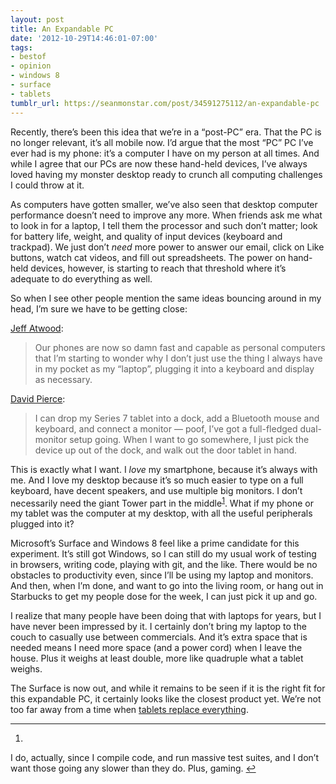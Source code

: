 ```yaml
---
layout: post
title: An Expandable PC
date: '2012-10-29T14:46:01-07:00'
tags:
- bestof
- opinion
- windows 8
- surface
- tablets
tumblr_url: https://seanmonstar.com/post/34591275112/an-expandable-pc
---
```

Recently, there’s been this idea that we’re in a “post-PC” era. That the PC is no longer relevant, it’s all mobile now. I’d argue that the most “PC” PC I’ve ever had is my phone: it’s a computer I have on my person at all times. And while I agree that our PCs are now these hand-held devices, I’ve always loved having my monster desktop ready to crunch all computing challenges I could throw at it.

As computers have gotten smaller, we’ve also seen that desktop computer performance doesn’t need to improve any more. When friends ask me what to look in for a laptop, I tell them the processor and such don’t matter; look for battery life, weight, and quality of input devices (keyboard and trackpad). We just don’t _need_ more power to answer our email, click on Like buttons, watch cat videos, and fill out spreadsheets. The power on hand-held devices, however, is starting to reach that threshold where it’s adequate to do everything as well.

So when I see other people mention the same ideas bouncing around in my head, I’m sure we have to be getting close:

[Jeff Atwood](http://www.codinghorror.com/blog/2012/10/the-pc-is-over.html):

> Our phones are now so damn fast and capable as personal computers that I’m starting to wonder why I don’t just use the thing I always have in my pocket as my “laptop”, plugging it into a keyboard and display as necessary.

[David Pierce](http://www.theverge.com/2012/8/16/3246185/this-is-my-next-windows-8):

> I can drop my Series 7 tablet into a dock, add a Bluetooth mouse and keyboard, and connect a monitor — poof, I’ve got a full-fledged dual-monitor setup going. When I want to go somewhere, I just pick the device up out of the dock, and walk out the door tablet in hand.

This is exactly what I want. I _love_ my smartphone, because it’s always with me. And I love my desktop because it’s so much easier to type on a full keyboard, have decent speakers, and use multiple big monitors. I don’t necessarily need the giant Tower part in the middle<sup id="fnref:1"><a href="#fn:1" class="footnote-ref" role="doc-noteref">1</a></sup>. What if my phone or my tablet was the computer at my desktop, with all the useful peripherals plugged into it?

Microsoft’s Surface and Windows 8 feel like a prime candidate for this experiment. It’s still got Windows, so I can still do my usual work of testing in browsers, writing code, playing with git, and the like. There would be no obstacles to productivity even, since I’ll be using my laptop and monitors. And then, when I’m done, and want to go into the living room, or hang out in Starbucks to get my people dose for the week, I can just pick it up and go.

I realize that many people have been doing that with laptops for years, but I have never been impressed by it. I certainly don’t bring my laptop to the couch to casually use between commercials. And it’s extra space that is needed means I need more space (and a power cord) when I leave the house. Plus it weighs at least double, more like quadruple what a tablet weighs.

The Surface is now out, and while it remains to be seen if it is the right fit for this expandable PC, it certainly looks like the closest product yet. We’re not too far away from a time when [tablets replace everything](http://seanmonstar.com/2022/07/28/2010-01-07-tablets-will-replace-everything.html).

* * *

1. 

I do, actually, since I compile code, and run massive test suites, and I don’t want those going any slower than they do. Plus, gaming.&nbsp;[↩︎](#fnref:1)

